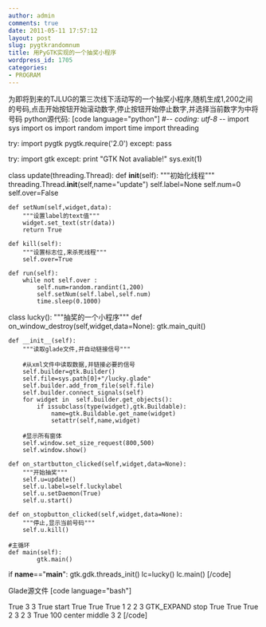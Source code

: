 ```yaml
---
author: admin
comments: true
date: 2011-05-11 17:57:12
layout: post
slug: pygtkrandomnum
title: 用PyGTK实现的一个抽奖小程序
wordpress_id: 1705
categories:
- PROGRAM
---
```


为即将到来的TJLUG的第三次线下活动写的一个抽奖小程序,随机生成1,200之间的号码,点击开始按钮开始滚动数字,停止按钮开始停止数字,并选择当前数字为中将号码
python源代码:
[code language="python"]
#-*- coding: utf-8 -*-
import sys
import os
import random
import time
import threading

try:
    import pygtk
    pygtk.require('2.0')
except:
    pass

try:
    import gtk
except:
    print "GTK Not avaliable!"
    sys.exit(1)

class update(threading.Thread):
    def __init__(self):
        """初始化线程"""
        threading.Thread.__init__(self,name="update")
        self.label=None
        self.num=0
        self.over=False

    def setNum(self,widget,data):
        """设置label的text值"""
        widget.set_text(str(data))
        return True

    def kill(self):
        """设置标志位,来杀死线程"""
        self.over=True

    def run(self):
        while not self.over :
            self.num=random.randint(1,200)
            self.setNum(self.label,self.num)
            time.sleep(0.1000)

class lucky():
    """抽奖的一个小程序"""
    def on_window_destroy(self,widget,data=None):
        gtk.main_quit()

    def __init__(self):
        """读取glade文件,并自动链接信号"""

        #从xml文件中读取数据,并链接必要的信号
        self.builder=gtk.Builder()
        self.file=sys.path[0]+"/lucky.glade"
        self.builder.add_from_file(self.file)
        self.builder.connect_signals(self)
        for widget in  self.builder.get_objects():
            if issubclass(type(widget),gtk.Buildable):
                name=gtk.Buildable.get_name(widget)
                setattr(self,name,widget)
      
        #显示所有窗体
        self.window.set_size_request(800,500)
        self.window.show()

    def on_startbutton_clicked(self,widget,data=None):
        """开始抽奖"""
        self.u=update()
        self.u.label=self.luckylabel
        self.u.setDaemon(True)
        self.u.start()

    def on_stopbutton_clicked(self,widget,data=None):
        """停止,显示当前号码"""
        self.u.kill()

    #主循环
    def main(self):
            gtk.main()

if __name__=="__main__":
    gtk.gdk.threads_init()
    lc=lucky()
    lc.main()
[/code]

Glade源文件
[code language="bash"]
<?xml version="1.0" encoding="UTF-8"?>
<interface>
  <requires lib="gtk+" version="2.16"/>
  <!-- interface-naming-policy project-wide -->
  <object class="GtkWindow" id="window">
    <child>
      <object class="GtkTable" id="table">
        <property name="visible">True</property>
        <property name="n_rows">3</property>
        <property name="n_columns">3</property>
        <property name="homogeneous">True</property>
        <child>
          <object class="GtkButton" id="startbutton">
            <property name="label" translatable="yes">start</property>
            <property name="visible">True</property>
            <property name="can_focus">True</property>
            <property name="receives_default">True</property>
            <signal name="clicked" handler="on_startbutton_clicked"/>
          </object>
          <packing>
            <property name="left_attach">1</property>
            <property name="right_attach">2</property>
            <property name="top_attach">2</property>
            <property name="bottom_attach">3</property>
            <property name="x_options">GTK_EXPAND</property>
            <property name="y_options"></property>
          </packing>
        </child>
        <child>
          <object class="GtkButton" id="stopbutton">
            <property name="label" translatable="yes">stop</property>
            <property name="visible">True</property>
            <property name="can_focus">True</property>
            <property name="receives_default">True</property>
            <signal name="clicked" handler="on_stopbutton_clicked"/>
          </object>
          <packing>
            <property name="left_attach">2</property>
            <property name="right_attach">3</property>
            <property name="top_attach">2</property>
            <property name="bottom_attach">3</property>
            <property name="x_options"></property>
            <property name="y_options"></property>
          </packing>
        </child>
        <child>
          <object class="GtkLabel" id="luckylabel">
            <property name="visible">True</property>
            <property name="label" translatable="yes">100</property>
            <property name="justify">center</property>
            <property name="ellipsize">middle</property>
            <attributes>
              <attribute name="weight" value="medium"/>
              <attribute name="size" value="200000"/>
              <attribute name="foreground" value="#e3970be40be4"/>
            </attributes>
          </object>
          <packing>
            <property name="right_attach">3</property>
            <property name="bottom_attach">2</property>
          </packing>
        </child>
        <child>
          <placeholder/>
        </child>
      </object>
    </child>
  </object>
  <object class="GtkTextBuffer" id="textbuffer1"/>
</interface>
[/code]
